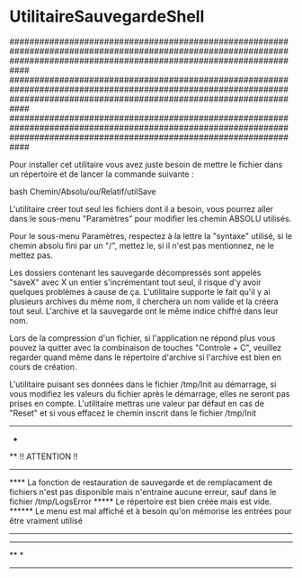 # UtilitaireSauvegardeShell

############################################################################################################################################################################
############################################################################################################################################################################
############################################################################################################################################################################

Pour installer cet utilitaire vous avez juste besoin de mettre le fichier dans un répertoire et de lancer la commande suivante : 

bash Chemin/Absolu/ou/Relatif/utilSave

L'utilitaire créer tout seul les fichiers dont il a besoin, vous pourrez aller dans le sous-menu "Paramètres" pour modifier les chemin ABSOLU utilisés.

Pour le sous-menu Paramètres, respectez à la lettre la "syntaxe" utilisé, si le chemin absolu fini par un "/", mettez le, si il n'est pas mentionnez, ne le mettez pas.

Les dossiers contenant les sauvegarde décompressés sont appelés "saveX" avec X un entier s'incrémentant tout seul, il risque d'y avoir quelques problèmes à cause de ça.
L'utilitaire supporte le fait qu'il y ai plusieurs archives du même nom, il cherchera un nom valide et la créera tout seul.
L'archive et la sauvegarde ont le même indice chiffré dans leur nom.

Lors de la compression d'un fichier, si l'application ne répond plus vous pouvez la quitter avec la combinaison de touches "Controle + C", 
veuillez regarder quand même dans le répertoire d'archive si l'archive est bien en cours de création.

L'utilitaire puisant ses données dans le fichier /tmp/Init au démarrage, si vous modifiez les valeurs du fichier après le démarrage, elles ne seront pas prises en compte.
L'utilitaire mettras une valeur par défaut en cas de "Reset" et si vous effacez le chemin inscrit dans le fichier /tmp/Init


************************************************************************************************************************************************************************************
*
**	!! ATTENTION !! 
***
****	La fonction de restauration de sauvegarde et de remplacament de fichiers n'est pas disponible mais n'entraine aucune erreur, sauf dans le fichier /tmp/LogsError
*****	Le répertoire est bien créée mais est vide.
******	Le menu est mal affiché et à besoin qu'on mémorise les entrées pour être vraiment utilisé
*****	
***
**
*
************************************************************************************************************************************************************************************
